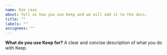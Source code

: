 ```yaml
---
name: Use case
about: Tell us how you use Keep and we will add it to the docs.
title: ""
labels: ""
assignees: ""
---
```


**What do you use Keep for?**
A clear and concise description of what you do with Keep.
